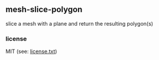 ## mesh-slice-polygon


slice a mesh with a plane and return the resulting polygon(s)

### license

MIT (see: [license.txt](blob/master/license.txt))
